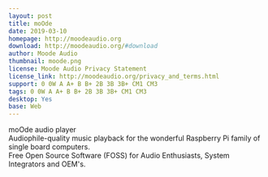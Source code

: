 ```yaml
---
layout: post
title: moOde
date: 2019-03-10
homepage: http://moodeaudio.org
download: http://moodeaudio.org/#download
author: Moode Audio
thumbnail: moode.png
license: Moode Audio Privacy Statement
license_link: http://moodeaudio.org/privacy_and_terms.html
support: 0 0W A A+ B B+ 2B 3B 3B+ CM1 CM3
tags: 0 0W A A+ B B+ 2B 3B 3B+ CM1 CM3
desktop: Yes
base: Web
---
```


 

moOde audio player<br/>
Audiophile-quality music playback for the wonderful Raspberry Pi family of single board computers.<br/>
Free Open Source Software (FOSS) for Audio Enthusiasts, System Integrators and OEM's.

